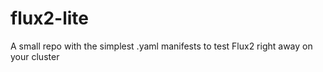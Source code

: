 # flux2-lite
A small repo with the simplest .yaml manifests to test Flux2 right away on your cluster
